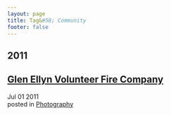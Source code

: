 ```yaml
---
layout: page
title: Tag&#58; Community
footer: false
---
```


<div id="blog-archives" class="category">
<h2>2011</h2>

<article>
<h1><a href="/2011/07/01/glen-ellyn-volunteer-fire-company/index.html">Glen Ellyn Volunteer Fire Company</a></h1>
<time datetime="2011-07-01T00:00:00-06:00" pubdate><span class='month'>Jul</span> <span class='day'>01</span> <span class='year'>2011</span></time>
<footer>
<span class="categories">posted in 
<a href='/categories/photography/'>Photography</a></span>
</footer>
</article>
</div>
